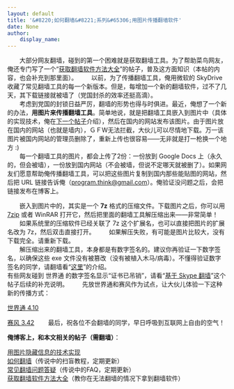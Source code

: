 ```yaml
---
layout: default
title: '&#8220;如何翻墙&#8221;系列&#65306;用图片传播翻墙软件'
date: None
author:
    display_name: 
---
```


  
　　大部分网友翻墙，碰到的第一个困难就是获取翻墙工具。为了帮助菜鸟网友，俺还专门写了一个“[获取翻墙软件方法大全](https://program-think.blogspot.com/2011/03/how-to-get-gfw-tools.html)”的帖子，普及这方面知识（本帖的内容，也会补充到那里面）。 　　以前，为了传播翻墙工具，俺用微软的 SkyDrive 收藏了常见翻墙工具的每一个新版本。但是，每增加一个新的翻墙软件，过不了几天，其下载链接就被墙了（党国封杀的效率还挺高滴）。  
　　考虑到党国的封锁日益严厉，翻墙的形势也得与时俱进。最近，俺想了一个新的办法，**用图片来传播翻墙工具**。简单地说，就是把翻墙工具嵌入到图片中（具体的实现技术，俺在[下一个帖子](https://program-think.blogspot.com/2011/06/use-image-hide-information.html)介绍），然后在国内的网站发布该图片。由于图片放在国内的网站（也就是墙内），ＧＦW无法拦截，大伙儿可以尽情地下载。万一该图片被国内网站的管理员删除了，重新上传也很容易——无非就是打一枪换一个地方 :)  
　　每一个翻墙工具的图片，都会上传了2份：一份放到 Google Docs 上（永久的，但会被墙），一份放到国内网站（不会被墙，但说不定哪天就被删了）。如果网友们愿意帮助俺传播翻墙工具，可以把这些图片复制到国内那些能贴图的网站，然后把 URL 链接告诉俺（[program.think@gmail.com](mailto:program.think@gmail.com)）。俺验证没问题之后，会把链接发布在博客上。  
  
　　嵌入到图片中的，其实是一个 **7z** 格式的压缩文件。下载图片之后，你可以用 [7zip](http://www.7-zip.org/) 或者 WinRAR 打开它，然后把里面的翻墙工具解压缩出来——非常简单！ 　　如果系统里的压缩软件已经关联了 7z 这个扩展名，也可以直接把图片的扩展名改为 7z，然后双击直接打开。 　　如果解压失败，有可能是图片比较大，没有下载完全。请重新下载。  
　　解压缩出来的翻墙工具，本身都是有数字签名的。建议你再验证一下数字签名，以确保这些 exe 文件没有被篡改（没有被植入木马/病毒）。不懂得验证数字签名的同学，请翻墙看“[这里](https://program-think.blogspot.com/2010/02/introduce-digital-certificate-and-ca.html#verify_file)”的介绍。  
有些网友碰到 世界通 的数字签名显示“证书已吊销”，请看“[基于 Skype 翻墙](https://program-think.blogspot.com/2011/05/use-image-hide-gfw-tool.html)”这个帖子后续的补充说明。 　　先放世界通和赛风作为试点，让大伙儿体验一下这种新的传播方式：

[世界通 4.10](https://lh6.googleusercontent.com/r-As65oVYJnV8dO9lXS7B1n1MPfzxqB_6SpF0lMgvtKEQr1JTI3Cu7ffA7X2_MbeGVcdZAAlO3WC_2tHBeRT1eh74YWElhu_2m72Bdj43-FOaBokFRuobR9cImFahzi1564lqz0n)

  
[赛风 3.42](https://lh4.googleusercontent.com/mS8e6wTeG7LmGl_46PpQovzj5i0L_7KYzY5hlla3yvDVYNjat35aW8X2L-9JS-pcofn3rCzjaX0d5m41RRhgvU4ar6YJSTBSx4O7ryKVxd89kECLoV9KlgugBHV3mR6eSurdNiBw) 　　最后，祝各位不会翻墙的同学，早日呼吸到互联网上自由的空气！

**俺博客上，和本文相关的帖子（需翻墙）**：

  
[用图片隐藏信息的技术实现](https://program-think.blogspot.com/2011/06/use-image-hide-information.html)  
[如何翻墙](https://program-think.blogspot.com/2009/05/how-to-break-through-gfw.html)（传说中的扫盲教程，定期更新）  
[常见翻墙问题答疑](https://program-think.blogspot.com/2011/09/gfw-faq.html)（传说中的FAQ，定期更新）  
[获取翻墙软件方法大全](https://program-think.blogspot.com/2011/03/how-to-get-gfw-tools.html)（教你在无法翻墙的情况下拿到翻墙软件）

